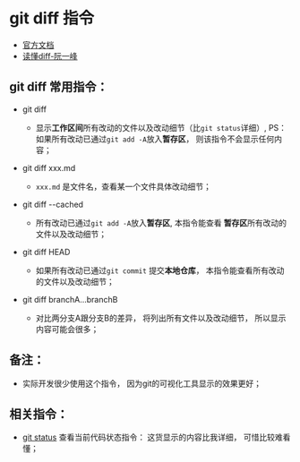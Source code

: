 # git diff 指令
* [官方文档](https://git-scm.com/docs/git-diff)
* [读懂diff-阮一峰](http://www.ruanyifeng.com/blog/2012/08/how_to_read_diff.html)

## git diff 常用指令：
* git diff
	* 显示**工作区间**所有改动的文件以及改动细节（比`git status`详细）, PS：如果所有改动已通过`git add -A`放入**暂存区**， 则该指令不会显示任何内容；

* git diff xxx.md
	* `xxx.md` 是文件名，查看某一个文件具体改动细节；

* git diff --cached
	* 所有改动已通过`git add -A`放入**暂存区**, 本指令能查看 **暂存区**所有改动的文件以及改动细节；

* git diff HEAD
	* 如果所有改动已通过`git commit` 提交**本地仓库**， 本指令能查看所有改动的文件以及改动细节；

* git diff branchA...branchB
	* 对比两分支A跟分支B的差异， 将列出所有文件以及改动细节， 所以显示内容可能会很多；


## 备注：
* 实际开发很少使用这个指令， 因为git的可视化工具显示的效果更好；


## 相关指令：
* [git status](https://github.com/wteam-xq/testGit/blob/master/learn_log/git_status.md) 查看当前代码状态指令： 这货显示的内容比我详细， 可惜比较难看懂；